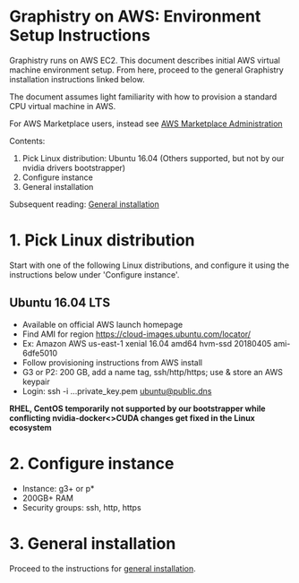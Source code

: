# Graphistry on AWS: Environment Setup Instructions

Graphistry runs on AWS EC2. This document describes initial AWS virtual machine environment setup. From here, proceed to the general Graphistry installation instructions linked below. 

The document assumes light familiarity with how to provision a standard CPU virtual machine in AWS. 

For AWS Marketplace users, instead see [AWS Marketplace Administration](https://github.com/graphistry/graphistry-cli/blob/master/docs/aws_marketplace.md)


Contents:

  1. Pick Linux distribution: Ubuntu 16.04 (Others supported, but not by our nvidia drivers bootstrapper)
  2. Configure instance
  3. General installation

Subsequent reading: [General installation](https://github.com/graphistry/graphistry-cli)



# 1. Pick Linux distribution
Start with one of the following Linux distributions, and configure it using the instructions below under 'Configure instance'.

## Ubuntu 16.04 LTS
  * Available on official AWS launch homepage
  * Find AMI for region https://cloud-images.ubuntu.com/locator/
  * Ex: Amazon AWS us-east-1 xenial 16.04 amd64 hvm-ssd 20180405 ami-6dfe5010 
  * Follow provisioning instructions from AWS install
  * G3 or P2: 200 GB, add a name tag, ssh/http/https; use & store an AWS keypair
  * Login: ssh -i ...private_key.pem ubuntu@public.dns

**RHEL, CentOS temporarily not supported by our bootstrapper while conflicting nvidia-docker<>CUDA changes get fixed in the Linux ecosystem**


# 2. Configure instance

* Instance: g3+ or p*
* 200GB+ RAM
* Security groups: ssh, http, https

# 3. General installation

Proceed to the instructions for [general installation](https://github.com/graphistry/graphistry-cli).

